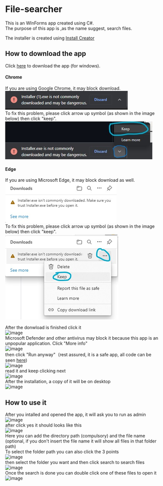 # File-searcher
This is an WInForms app created using C#.  
The purpose of this app is ,as the name suggest, search files.  

The installer is created using [Install Creator](https://www.clickteam.com/install-creator-2)

## How to download the app
Click [here](https://github.com/LucaYan0506/File-searcher/releases/download/v1.0.1/installer.exe) to download the app (for windows). 
#### Chrome
If you are using Google Chrome, it may block download.   
![image](https://github.com/LucaYan0506/Binary-code-Puzzle/blob/master/screenshot/Screenshot%202022-02-21%20202953.jpg)    
To fix this problem, please click arrow up symbol (as shown in the image below) then click "keep".  
![image](https://github.com/LucaYan0506/Binary-code-Puzzle/blob/master/screenshot/Screenshot%202022-02-21%20201656.jpg)  

#### Edge
If you are using Microsoft Edge, it may block download as well.   
![image](https://github.com/LucaYan0506/Binary-code-Puzzle/blob/master/screenshot/Screenshot%202022-02-21%20202803.jpg)  
To fix this problem, please click arrow up symbol (as shown in the image below) then click "keep".  
![image](https://github.com/LucaYan0506/Binary-code-Puzzle/blob/master/screenshot/Screenshot%202022-02-21%20202859.jpg)  

After the donwload is finished click it  
![image](https://user-images.githubusercontent.com/83918638/155171074-a1149aef-6142-4513-81e8-4eeeb3a12ed4.png)   
Microsoft Defender and other antivirus may block it because this app is an unpopular application. Click "More info"  
![image](https://user-images.githubusercontent.com/83918638/155171920-3f0ad496-f25a-4735-8e3b-4eb4617dfd01.png)  
then click "Run anyway"（rest assured, it is a safe app, all code can be seen [here](https://github.com/LucaYan0506/File-searcher))  
![image](https://user-images.githubusercontent.com/83918638/155171870-ee4f4330-7a32-4890-9c01-1deaccd2da12.png)  
read it and keep clicking next  
![image](https://user-images.githubusercontent.com/83918638/159765123-c879b56d-b24c-4144-bce8-1b7a0c32524e.png)  
After the installation, a copy of it will be on desktop   
![image](https://user-images.githubusercontent.com/83918638/159765251-266fea1c-67c8-43f1-bcd8-ae7d53da0124.png)  

## How to use it 
After you intalled and opened the app, it will ask you to run as admin  
![image](https://user-images.githubusercontent.com/83918638/159765546-761760f8-032f-46ab-9c66-c17164acbe6c.png)  
after click yes it should looks like this   
![image](https://user-images.githubusercontent.com/83918638/159765694-36b36963-a1e0-4d63-9157-471d0eac2536.png)   
Here you can add the directory path (compulsory) and the file name (optional, if you don't insert the file name it will show all files in that folder path)  
To select the folder path you can also click the 3 points   
![image](https://user-images.githubusercontent.com/83918638/159766153-4b626265-dc73-428e-b2d4-de9bd5558708.png)   
then select the folder you want and then click search to search files  
![image](https://user-images.githubusercontent.com/83918638/159766235-66c000e7-3db5-4472-bac8-fea1abafc330.png)  
Once the search is done you can double click one of these files to open it  
![image](https://user-images.githubusercontent.com/83918638/159766436-a26b699b-d55b-461b-bb7d-dde5a2409ae1.png)





